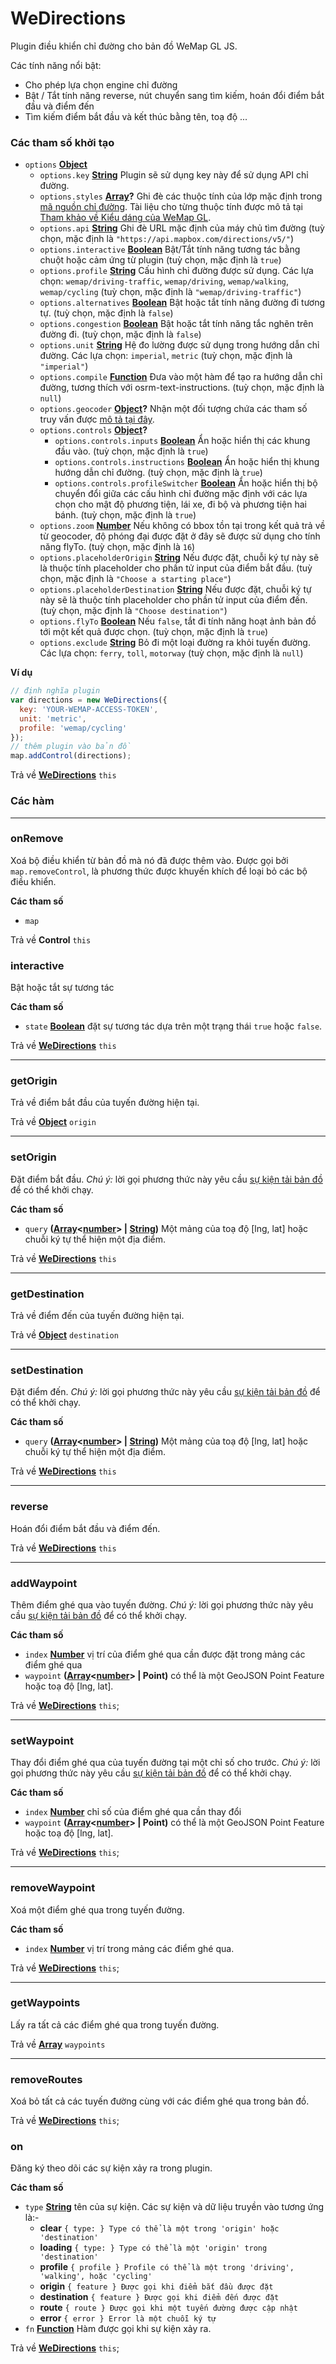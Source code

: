 # WeDirections

Plugin điều khiển chỉ đường cho bản đồ WeMap GL JS.  

Các tính năng nổi bật:  

- Cho phép lựa chọn engine chỉ đường
- Bật / Tắt tính năng reverse, nút chuyển sang tìm kiếm, hoán đổi điểm bắt đầu và điểm đến
- Tìm kiếm điểm bắt đầu và kết thúc bằng tên, toạ độ ...

### Các tham số khởi tạo

-   `options` **[Object](https://developer.mozilla.org/docs/Web/JavaScript/Reference/Global_Objects/Object)** 
    - `options.key` **[String](https://developer.mozilla.org/docs/Web/JavaScript/Reference/Global_Objects/String)** Plugin sẽ sử dụng key này để sử dụng API chỉ đường.
    -   `options.styles` **[Array](https://developer.mozilla.org/docs/Web/JavaScript/Reference/Global_Objects/Array)?** Ghi đè các thuộc tính của lớp mặc định trong [mã nguồn chỉ đường](https://github.com/mapbox/mapbox-gl-directions/blob/master/src/directions_style.js). Tài liệu cho từng thuộc tính được mô tả tại [Tham khảo về Kiểu dáng của WeMap GL](https://www.mapbox.com/mapbox-gl-style-spec/).
    -   `options.api` **[String](https://developer.mozilla.org/docs/Web/JavaScript/Reference/Global_Objects/String)** Ghi đè URL mặc định của máy chủ tìm đường (tuỳ chọn, mặc định là `"https://api.mapbox.com/directions/v5/"`)
    -   `options.interactive` **[Boolean](https://developer.mozilla.org/docs/Web/JavaScript/Reference/Global_Objects/Boolean)** Bật/Tắt tính năng tương tác bằng chuột hoặc cảm ứng từ plugin (tuỳ chọn, mặc định là `true`)
    -   `options.profile` **[String](https://developer.mozilla.org/docs/Web/JavaScript/Reference/Global_Objects/String)** Cấu hình chỉ đường được sử dụng. Các lựa chọn: `wemap/driving-traffic`, `wemap/driving`, `wemap/walking`, `wemap/cycling` (tuỳ chọn, mặc định là `"wemap/driving-traffic"`)
    -   `options.alternatives` **[Boolean](https://developer.mozilla.org/docs/Web/JavaScript/Reference/Global_Objects/Boolean)** Bật hoặc tắt tính năng đường đi tương tự. (tuỳ chọn, mặc định là `false`)
    -   `options.congestion` **[Boolean](https://developer.mozilla.org/docs/Web/JavaScript/Reference/Global_Objects/Boolean)** Bật hoặc tắt tính năng tắc nghẽn trên đường đi. (tuỳ chọn, mặc định là `false`)
    -   `options.unit` **[String](https://developer.mozilla.org/docs/Web/JavaScript/Reference/Global_Objects/String)** Hệ đo lường được sử dụng trong hướng dẫn chỉ đường. Các lựa chọn: `imperial`, `metric` (tuỳ chọn, mặc định là `"imperial"`)
    -   `options.compile` **[Function](https://developer.mozilla.org/docs/Web/JavaScript/Reference/Statements/function)** Đưa vào một hàm để tạo ra hướng dẫn chỉ đường, tương thích với osrm-text-instructions. (tuỳ chọn, mặc định là `null`)
    -   `options.geocoder` **[Object](https://developer.mozilla.org/docs/Web/JavaScript/Reference/Global_Objects/Object)?** Nhận một đối tượng chứa các tham số truy vấn được [mô tả tại đây](https://www.mapbox.com/api-documentation/#search-for-places).
    -   `options.controls` **[Object](https://developer.mozilla.org/docs/Web/JavaScript/Reference/Global_Objects/Object)?** 
        -   `options.controls.inputs` **[Boolean](https://developer.mozilla.org/docs/Web/JavaScript/Reference/Global_Objects/Boolean)** Ẩn hoặc hiển thị các khung đầu vào. (tuỳ chọn, mặc định là `true`)
        -   `options.controls.instructions` **[Boolean](https://developer.mozilla.org/docs/Web/JavaScript/Reference/Global_Objects/Boolean)** Ẩn hoặc hiển thị khung hướng dẫn chỉ đường. (tuỳ chọn, mặc định là `true`)
        -   `options.controls.profileSwitcher` **[Boolean](https://developer.mozilla.org/docs/Web/JavaScript/Reference/Global_Objects/Boolean)** Ẩn hoặc hiển thị bộ chuyển đổi giữa các cấu hình chỉ đường mặc định với các lựa chọn cho mật độ phương tiện, lái xe, đi bộ và phương tiện hai bánh. (tuỳ chọn, mặc định là `true`)
    -   `options.zoom` **[Number](https://developer.mozilla.org/docs/Web/JavaScript/Reference/Global_Objects/Number)** Nếu không có bbox tồn tại trong kết quả trả về từ geocoder, độ phóng đại được đặt ở đây sẽ được sử dụng cho tính năng flyTo. (tuỳ chọn, mặc định là `16`)
    -   `options.placeholderOrigin` **[String](https://developer.mozilla.org/docs/Web/JavaScript/Reference/Global_Objects/String)** Nếu được đặt, chuỗi ký tự này sẽ là thuộc tính placeholder cho phần tử input của điểm bắt đầu. (tuỳ chọn, mặc định là `"Choose a starting place"`)
    -   `options.placeholderDestination` **[String](https://developer.mozilla.org/docs/Web/JavaScript/Reference/Global_Objects/String)** Nếu được đặt, chuỗi ký tự này sẽ là thuộc tính placeholder cho phần tử input của điểm đến. (tuỳ chọn, mặc định là `"Choose destination"`)
    -   `options.flyTo` **[Boolean](https://developer.mozilla.org/docs/Web/JavaScript/Reference/Global_Objects/Boolean)** Nếu `false`, tắt đi tính năng hoạt ảnh bản đồ tới một kết quả được chọn. (tuỳ chọn, mặc định là `true`)
    -   `options.exclude` **[String](https://developer.mozilla.org/docs/Web/JavaScript/Reference/Global_Objects/String)** Bỏ đi một loại đường ra khỏi tuyến đường. Các lựa chọn: `ferry`, `toll`, `motorway` (tuỳ chọn, mặc định là `null`)

**Ví dụ**

```javascript
// định nghĩa plugin
var directions = new WeDirections({
  key: 'YOUR-WEMAP-ACCESS-TOKEN',
  unit: 'metric',
  profile: 'wemap/cycling'
});
// thêm plugin vào bản đồ
map.addControl(directions);
```

Trả về **[WeDirections](#wedirections)** `this`

### Các hàm
---

### onRemove

Xoá bộ điều khiển từ bản đồ mà nó đã được thêm vào. Được gọi bởi `map.removeControl`, là phương thức được khuyến khích để loại bỏ các bộ điều khiển.

**Các tham số**

-   `map`  

Trả về **Control** `this`

### interactive

Bật hoặc tắt sự tương tác

**Các tham số**

-   `state` **[Boolean](https://developer.mozilla.org/docs/Web/JavaScript/Reference/Global_Objects/Boolean)** đặt sự tương tác dựa trên một trạng thái `true` hoặc `false`.

Trả về **[WeDirections](#wedirections)** `this`

---

### getOrigin

Trả về điểm bắt đầu của tuyến đường hiện tại.

Trả về **[Object](https://developer.mozilla.org/docs/Web/JavaScript/Reference/Global_Objects/Object)** `origin`

---

### setOrigin

Đặt điểm bắt đầu. _Chú ý:_ lời gọi phương thức này yêu cầu [sự kiện tải bản đồ](https://www.mapbox.com/mapbox-gl-js/api/#Map.load)
để có thể khởi chạy.

**Các tham số**

-   `query` **([Array](https://developer.mozilla.org/docs/Web/JavaScript/Reference/Global_Objects/Array)&lt;[number](https://developer.mozilla.org/docs/Web/JavaScript/Reference/Global_Objects/Number)> | [String](https://developer.mozilla.org/docs/Web/JavaScript/Reference/Global_Objects/String))** Một mảng của toạ độ [lng, lat] hoặc chuỗi ký tự thể hiện một địa điểm.

Trả về **[WeDirections](#wedirections)** `this`

---

### getDestination

Trả về điểm đến của tuyến đường hiện tại.

Trả về **[Object](https://developer.mozilla.org/docs/Web/JavaScript/Reference/Global_Objects/Object)** `destination`

---

### setDestination

Đặt điểm đến. _Chú ý:_ lời gọi phương thức này yêu cầu [sự kiện tải bản đồ](https://www.mapbox.com/mapbox-gl-js/api/#Map.load)
để có thể khởi chạy.

**Các tham số**

-   `query` **([Array](https://developer.mozilla.org/docs/Web/JavaScript/Reference/Global_Objects/Array)&lt;[number](https://developer.mozilla.org/docs/Web/JavaScript/Reference/Global_Objects/Number)> | [String](https://developer.mozilla.org/docs/Web/JavaScript/Reference/Global_Objects/String))** Một mảng của toạ độ [lng, lat] hoặc chuỗi ký tự thể hiện một địa điểm.

Trả về **[WeDirections](#wedirections)** `this`


---

### reverse

Hoán đổi điểm bắt đầu và điểm đến.

Trả về **[WeDirections](#wedirections)** `this`


---

### addWaypoint

Thêm điểm ghé qua vào tuyến đường. _Chú ý:_ lời gọi phương thức này yêu cầu [sự kiện tải bản đồ](https://www.mapbox.com/mapbox-gl-js/api/#Map.load)
để có thể khởi chạy.

**Các tham số**

-   `index` **[Number](https://developer.mozilla.org/docs/Web/JavaScript/Reference/Global_Objects/Number)** vị trí của điểm ghé qua cần được đặt trong mảng các điểm ghé qua
-   `waypoint` **([Array](https://developer.mozilla.org/docs/Web/JavaScript/Reference/Global_Objects/Array)&lt;[number](https://developer.mozilla.org/docs/Web/JavaScript/Reference/Global_Objects/Number)> | Point)**  có thể là một GeoJSON Point Feature hoặc toạ độ [lng, lat].

Trả về **[WeDirections](#wedirections)** `this`;


---

### setWaypoint

Thay đổi điểm ghé qua của tuyến đường tại một chỉ số cho trước. _Chú ý:_ lời gọi phương thức này yêu cầu [sự kiện tải bản đồ](https://www.mapbox.com/mapbox-gl-js/api/#Map.load) để có thể khởi chạy.

**Các tham số**

-   `index` **[Number](https://developer.mozilla.org/docs/Web/JavaScript/Reference/Global_Objects/Number)** chỉ số của điểm ghé qua cần thay đổi
-   `waypoint` **([Array](https://developer.mozilla.org/docs/Web/JavaScript/Reference/Global_Objects/Array)&lt;[number](https://developer.mozilla.org/docs/Web/JavaScript/Reference/Global_Objects/Number)> | Point)** có thể là một GeoJSON Point Feature hoặc toạ độ [lng, lat].

Trả về **[WeDirections](#wedirections)** `this`;


---

### removeWaypoint

Xoá một điểm ghé qua trong tuyến đường.

**Các tham số**

-   `index` **[Number](https://developer.mozilla.org/docs/Web/JavaScript/Reference/Global_Objects/Number)** vị trí trong mảng các điểm ghé qua.

Trả về **[WeDirections](#wedirections)** `this`;


---

### getWaypoints

Lấy ra tất cả các điểm ghé qua trong tuyến đường.

Trả về **[Array](https://developer.mozilla.org/docs/Web/JavaScript/Reference/Global_Objects/Array)** `waypoints`


---

### removeRoutes

Xoá bỏ tất cả các tuyến đường cùng với các điểm ghé qua trong bản đồ.

Trả về **[WeDirections](#wedirections)** `this`;

### on

Đăng ký theo dõi các sự kiện xảy ra trong plugin.

**Các tham số**

-   `type` **[String](https://developer.mozilla.org/docs/Web/JavaScript/Reference/Global_Objects/String)** tên của sự kiện. Các sự kiện và dữ liệu truyền vào tương ứng là:-   
    -   **clear** `{ type: } Type có thể là một trong 'origin' hoặc 'destination'`
    -   **loading** `{ type: } Type có thể là một 'origin' trong 'destination'`
    -   **profile** `{ profile } Profile có thể là một trong 'driving', 'walking', hoặc 'cycling'`
    -   **origin** `{ feature } Được gọi khi điểm bắt đầu được đặt`
    -   **destination** `{ feature } Được gọi khi điểm đến được đặt`
    -   **route** `{ route } Được gọi khi một tuyến đường được cập nhật`
    -   **error** `{ error } Error là một chuỗi ký tự`
-   `fn` **[Function](https://developer.mozilla.org/docs/Web/JavaScript/Reference/Statements/function)** Hàm được gọi khi sự kiện xảy ra.

Trả về **[WeDirections](#wedirections)** `this`;
